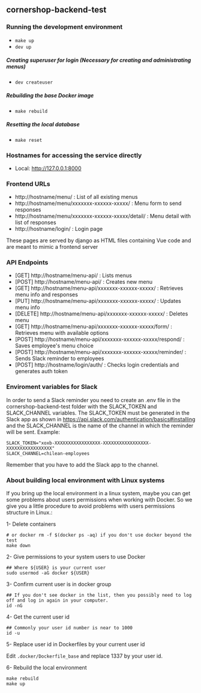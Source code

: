 ## cornershop-backend-test

### Running the development environment

* `make up`
* `dev up`

##### Creating superuser for login (Necessary for creating and administrating menus)

* `dev createuser`

##### Rebuilding the base Docker image

* `make rebuild`

##### Resetting the local database

* `make reset`

### Hostnames for accessing the service directly

* Local: http://127.0.0.1:8000

### Frontend URLs

- http://hostname/menu/ : List of all existing menus
- http://hostname/menu/xxxxxxx-xxxxxx-xxxxx/ : Menu form to send responses
- http://hostname/menu/xxxxxxx-xxxxxx-xxxxx/detail/ : Menu detail with list of responses
- http://hostname/login/ : Login page

These pages are served by django as HTML files containing Vue code and are meant to mimic a frontend server

### API Endpoints

- [GET] http://hostname/menu-api/ : Lists menus
- [POST] http://hostname/menu-api/ : Creates new menu
- [GET] http://hostname/menu-api/xxxxxxx-xxxxxx-xxxxx/ : Retrieves menu info and responses
- [PUT] http://hostname/menu-api/xxxxxxx-xxxxxx-xxxxx/ : Updates menu info
- [DELETE] http://hostname/menu-api/xxxxxxx-xxxxxx-xxxxx/ : Deletes menu
- [GET] http://hostname/menu-api/xxxxxxx-xxxxxx-xxxxx/form/ : Retrieves menu with available options
- [POST] http://hostname/menu-api/xxxxxxx-xxxxxx-xxxxx/respond/ : Saves employee's menu choice
- [POST] http://hostname/menu-api/xxxxxxx-xxxxxx-xxxxx/reminder/ : Sends Slack reminder to employees
- [POST] http://hostname/login/auth/ : Checks login credentials and generates auth token

### Enviroment variables for Slack

In order to send a Slack reminder you need to create an .env file in the cornershop-backend-test folder with the SLACK_TOKEN and SLACK_CHANNEL variables. The SLACK_TOKEN must be generated in the Slack app as shown in https://api.slack.com/authentication/basics#installing
and the SLACK_CHANNEL is the name of the channel in which the reminder will be sent. Example:

```
SLACK_TOKEN="xoxb-XXXXXXXXXXXXXXXXX-XXXXXXXXXXXXXXXXX-XXXXXXXXXXXXXXXXX"
SLACK_CHANNEL=chilean-employees
```

Remember that you have to add the Slack app to the channel.

### About building local environment with Linux systems

If you bring up the local environment in a linux system, maybe you can get some problems about users permissions when working with Docker.
So we give you a little procedure to avoid problems with users permissions structure in Linux.:

1- Delete containers

```
# or docker rm -f $(docker ps -aq) if you don't use docker beyond the test
make down
```

2- Give permissions to your system users to use Docker

```
## Where ${USER} is your current user
sudo usermod -aG docker ${USER}
```

3- Confirm current user is in docker group

```
## If you don't see docker in the list, then you possibly need to log off and log in again in your computer.
id -nG
```


4-  Get the current user id

```
## Commonly your user id number is near to 1000
id -u
```

5- Replace user id in Dockerfiles by your current user id

Edit `.docker/Dockerfile_base` and replace 1337 by your user id.

6- Rebuild the local environment 

```
make rebuild
make up
```